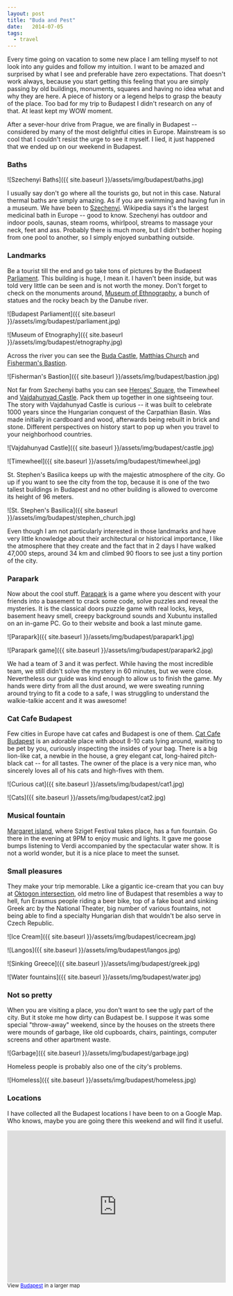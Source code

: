 ```yaml
---
layout: post
title: "Buda and Pest"
date:   2014-07-05
tags:
  - travel
---
```


Every time going on vacation to some new place I am telling myself to not look into any guides and follow my intuition. I want to be amazed and surprised by what I see and preferable have zero expectations. That doesn't work always, because you start getting this feeling that you are simply passing by old buildings, monuments, squares and having no idea what and why they are here. A piece of history or a legend helps to grasp the beauty of the place. Too bad for my trip to Budapest I didn't research on any of that. At least kept my WOW moment.

After a sever-hour drive from Prague, we are finally in Budapest -- considered by many of the most delightful cities in Europe. Mainstream is so cool that I couldn't resist the urge to see it myself. I lied, it just happened that we ended up on our weekend in Budapest.

### Baths

![Szechenyi Baths]({{ site.baseurl }}/assets/img/budapest/baths.jpg)

I usually say don't go where all the tourists go, but not in this case. Natural thermal baths are simply amazing. As if you are swimming and having fun in a museum. We have been to [Szechenyi](http://www.szechenyifurdo.hu/). Wikipedia says it's the largest medicinal bath in Europe -- good to know. Szechenyi has outdoor and indoor pools, saunas, steam rooms, whirlpool, streams to massage your neck, feet and ass. Probably there is much more, but I didn't bother hoping from one pool to another, so I simply enjoyed sunbathing outside.

### Landmarks

Be a tourist till the end and go take tons of pictures by the Budapest [Parliament](http://www.parlament.hu/). This building is huge, I mean it. I haven't been inside, but was told very little can be seen and is not worth the money. Don't forget to check on the monuments around, [Museum of Ethnography](http://micro.neprajz.hu/), a bunch of statues and the rocky beach by the Danube river.

![Budapest Parliament]({{ site.baseurl }}/assets/img/budapest/parliament.jpg)

![Museum of Etnography]({{ site.baseurl }}/assets/img/budapest/etnography.jpg)

Across the river you can see the [Buda Castle](http://en.wikipedia.org/wiki/Buda_Castle), [Matthias Church](http://en.wikipedia.org/wiki/Matthias_Church) and [Fisherman's Bastion](http://www.fishermansbastion.com/).

![Fisherman's Bastion]({{ site.baseurl }}/assets/img/budapest/bastion.jpg)

Not far from Szechenyi baths you can see [Heroes' Square](http://en.wikipedia.org/wiki/H%C5%91s%C3%B6k_tere), the Timewheel and [Vajdahunyad Castle](http://www.vajdahunyadcastle.com/). Pack them up together in one sightseeing tour. The story with Vajdahunyad Castle is curious -- it was built to celebrate 1000 years since the Hungarian conquest of the Carpathian Basin. Was made initially in cardboard and wood, afterwards being rebuilt in brick and stone. Different perspectives on history start to pop up when you travel to your neighborhood countries.

![Vajdahunyad Castle]({{ site.baseurl }}/assets/img/budapest/castle.jpg)

![Timewheel]({{ site.baseurl }}/assets/img/budapest/timewheel.jpg)

St. Stephen's Basilica keeps up with the majestic atmosphere of the city. Go up if you want to see the city from the top, because it is one of the two tallest buildings in Budapest and no other building is allowed to overcome its height of 96 meters.

![St. Stephen's Basilica]({{ site.baseurl }}/assets/img/budapest/stephen_church.jpg)

Even though I am not particularly interested in those landmarks and have very little knowledge about their architectural or historical importance, I like the atmosphere that they create and the fact that in 2 days I have walked 47,000 steps, around 34 km and climbed 90 floors to see just a tiny portion of the city.

### Parapark

Now about the cool stuff. [Parapark](http://parapark.hu/) is a game where you descent with your friends into a basement to crack some code, solve puzzles and reveal the mysteries. It is the classical doors puzzle game with real locks, keys, basement heavy smell, creepy background sounds and Xubuntu installed on an in-game PC. Go to their website and book a last minute game.

![Parapark]({{ site.baseurl }}/assets/img/budapest/parapark1.jpg)

![Parapark game]({{ site.baseurl }}/assets/img/budapest/parapark2.jpg)

We had a team of 3 and it was perfect. While having the most incredible team, we still didn't solve the mystery in 60 minutes, but we were close. Nevertheless our guide was kind enough to allow us to finish the game. My hands were dirty from all the dust around, we were sweating running around trying to fit a code to a safe, I was struggling to understand the walkie-talkie accent and it was awesome!

### Cat Cafe Budapest

Few cities in Europe have cat cafes and Budapest is one of them. [Cat Cafe Budapest](http://catcafebudapest.hu/) is an adorable place with about 8-10 cats lying around, waiting to be pet by you, curiously inspecting the insides of your bag. There is a big lion-like cat, a newbie in the house, a grey elegant cat, long-haired pitch-black cat -- for all tastes. The owner of the place is a very nice man, who sincerely loves all of his cats and high-fives with them.

![Curious cat]({{ site.baseurl }}/assets/img/budapest/cat1.jpg)

![Cats]({{ site.baseurl }}/assets/img/budapest/cat2.jpg)

### Musical fountain

[Margaret island](https://www.google.com/maps/place/Margaret+Island/@47.5268881,19.0483968,14z/data=!3m1!4b1!4m2!3m1!1s0x4741dbfc77cfaad7:0x689f7bae3aa650fd), where Sziget Festival takes place, has a fun fountain. Go there in the evening at 9PM to enjoy music and lights. It gave me goose bumps listening to Verdi accompanied by the spectacular water show. It is not a world wonder, but it is a nice place to meet the sunset.

### Small pleasures

They make your trip memorable. Like a gigantic ice-cream that you can buy at [Oktogon intersection](https://www.google.com/maps/preview?q=oktogon&ie=UTF-8&hq=&hnear=0x4741dc6e79d6f8a3:0x73cb72000feaf437,Budapest,+Oktogon,+Hungary&ei=DwK3U57-B-bI0QX0q4C4Dg&ved=0CLgBEPIBMA8), old metro line of Budapest that resembles a way to hell, fun Erasmus people riding a beer bike, top of a fake boat and sinking Greek arc by the National Theater, big number of various fountains, not being able to find a specialty Hungarian dish that wouldn't be also serve in Czech Republic.

![Ice Cream]({{ site.baseurl }}/assets/img/budapest/icecream.jpg)

![Langos]({{ site.baseurl }}/assets/img/budapest/langos.jpg)

![Sinking Greece]({{ site.baseurl }}/assets/img/budapest/greek.jpg)

![Water fountains]({{ site.baseurl }}/assets/img/budapest/water.jpg)

### Not so pretty

When you are visiting a place, you don't want to see the ugly part of the city. But it stoke me how dirty can Budapest be. I suppose it was some special "throw-away" weekend, since by the houses on the streets there were mounds of garbage, like old cupboards, chairs, paintings, computer screens and other apartment waste.

![Garbage]({{ site.baseurl }}/assets/img/budapest/garbage.jpg)

Homeless people is probably also one of the city's problems.

![Homeless]({{ site.baseurl }}/assets/img/budapest/homeless.jpg)

### Locations

I have collected all the Budapest locations I have been to on a Google Map. Who knows, maybe you are going there this weekend and will find it useful.

<iframe width="100%" height="350" frameborder="0" scrolling="no" marginheight="0" marginwidth="0" src="https://www.google.com/maps/ms?msa=0&amp;msid=202092952599254318758.0004fd6e3ab135701d4e9&amp;ie=UTF8&amp;t=m&amp;ll=47.498764,19.058533&amp;spn=0.040591,0.120163&amp;z=13&amp;output=embed"></iframe><br /><small>View <a href="https://www.google.com/maps/ms?msa=0&amp;msid=202092952599254318758.0004fd6e3ab135701d4e9&amp;ie=UTF8&amp;t=m&amp;ll=47.498764,19.058533&amp;spn=0.040591,0.120163&amp;z=13&amp;source=embed" style="color:#0000FF;text-align:left">Budapest</a> in a larger map</small>


